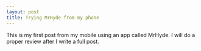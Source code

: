 ```yaml
---
layout: post
title: Trying MrHyde from my phone
---
```

This is my first post from my mobile using an app called MrHyde. I will do a proper review after I write a full post. 